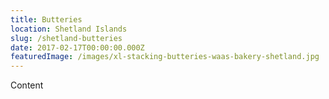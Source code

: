 ```yaml
---
title: Butteries
location: Shetland Islands
slug: /shetland-butteries
date: 2017-02-17T00:00:00.000Z
featuredImage: /images/xl-stacking-butteries-waas-bakery-shetland.jpg
---
```

Content
